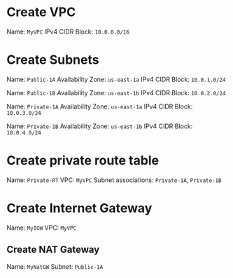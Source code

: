# Create VPC

Name: `MyVPC`
IPv4 CIDR Block: `10.0.0.0/16`

# Create Subnets

Name: `Public-1A`
Availability Zone: `us-east-1a`
IPv4 CIDR Block: `10.0.1.0/24`

Name: `Public-1B`
Availability Zone: `us-east-1b`
IPv4 CIDR Block: `10.0.2.0/24`

Name: `Private-1A`
Availability Zone: `us-east-1a`
IPv4 CIDR Block: `10.0.3.0/24`

Name: `Private-1B`
Availability Zone: `us-east-1b`
IPv4 CIDR Block: `10.0.4.0/24`

# Create private route table

Name: `Private-RT`
VPC: `MyVPC`
Subnet associations: `Private-1A`, `Private-1B`

# Create Internet Gateway

Name: `MyIGW`
VPC: `MyVPC`

## Create NAT Gateway

Name: `MyNatGW`
Subnet: `Public-1A`
